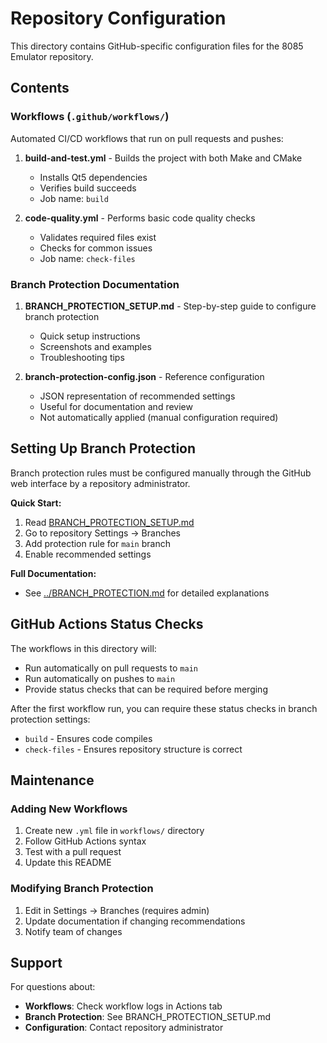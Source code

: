 # Repository Configuration

This directory contains GitHub-specific configuration files for the 8085 Emulator repository.

## Contents

### Workflows (`.github/workflows/`)

Automated CI/CD workflows that run on pull requests and pushes:

1. **build-and-test.yml** - Builds the project with both Make and CMake
   - Installs Qt5 dependencies
   - Verifies build succeeds
   - Job name: `build`

2. **code-quality.yml** - Performs basic code quality checks
   - Validates required files exist
   - Checks for common issues
   - Job name: `check-files`

### Branch Protection Documentation

1. **BRANCH_PROTECTION_SETUP.md** - Step-by-step guide to configure branch protection
   - Quick setup instructions
   - Screenshots and examples
   - Troubleshooting tips

2. **branch-protection-config.json** - Reference configuration
   - JSON representation of recommended settings
   - Useful for documentation and review
   - Not automatically applied (manual configuration required)

## Setting Up Branch Protection

Branch protection rules must be configured manually through the GitHub web interface by a repository administrator.

**Quick Start:**
1. Read [BRANCH_PROTECTION_SETUP.md](BRANCH_PROTECTION_SETUP.md)
2. Go to repository Settings → Branches
3. Add protection rule for `main` branch
4. Enable recommended settings

**Full Documentation:**
- See [../BRANCH_PROTECTION.md](../BRANCH_PROTECTION.md) for detailed explanations

## GitHub Actions Status Checks

The workflows in this directory will:
- Run automatically on pull requests to `main`
- Run automatically on pushes to `main`
- Provide status checks that can be required before merging

After the first workflow run, you can require these status checks in branch protection settings:
- `build` - Ensures code compiles
- `check-files` - Ensures repository structure is correct

## Maintenance

### Adding New Workflows
1. Create new `.yml` file in `workflows/` directory
2. Follow GitHub Actions syntax
3. Test with a pull request
4. Update this README

### Modifying Branch Protection
1. Edit in Settings → Branches (requires admin)
2. Update documentation if changing recommendations
3. Notify team of changes

## Support

For questions about:
- **Workflows**: Check workflow logs in Actions tab
- **Branch Protection**: See BRANCH_PROTECTION_SETUP.md
- **Configuration**: Contact repository administrator
